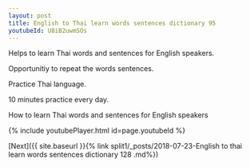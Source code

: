 ```yaml
---
layout: post
title: English to Thai learn words sentences dictionary 95 
youtubeId: U8iB2uwmSOs
---
```

 
 
Helps to learn Thai words and sentences for English speakers.

Opportunitiy to repeat the words sentences. 

Practice Thai language. 
 
10 minutes practice every day. 
 
How to learn Thai words and sentences for English speakers 
 
{% include youtubePlayer.html id=page.youtubeId %}
 
 
[Next]({{ site.baseurl }}{% link  split1/_posts/2018-07-23-English to thai learn words sentences dictionary 128 .md%})
 

